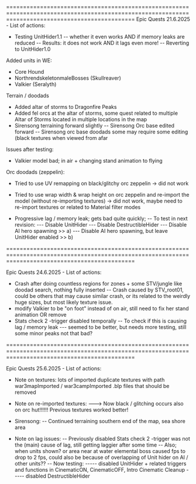 ==================================================================================================================================================
Epic Quests 21.6.2025 - List of actions:

- Testing UnitHider1.1
-- whether it even works AND if memory leaks are reduced
-- Results: it does not work AND it lags even more!
-- Reverting to UnitHider1.0

Added units in WE:
- Core Hound
- NorthrendskeletonmaleBosses (Skullreaver)
- Valkier (Seralyth)

Terrain / doodads
- Added altar of storms to Dragonfire Peaks
- Added fel orcs at the altar of storms, some quest related to multiple Altar of Storms located in multiple locations in the map
- Sirensong terraining forward slightly
-- Sirensong Orc base edited forward
-- Sirensong orc base doodads some may require some editing (black textures when viewed from afar

Issues after testing:
- Valkier model bad; in air + changing stand animation to flying

Orc doodads (zeppelin):
- Tried to use UV remapping on black/glitchy orc zeppelin -> did not work
- Tried to use wrap width & wrap height on orc zeppelin and re-import the model (without re-importing textures) -> did not work, maybe need to re-import textures or related to Material filter modes

- Progressive lag / memory leak; gets bad quite quickly; 
-- To test in next revision:
--- Disable UnitHider
--- Disable DestructibleHider
--- Disable AI hero spawning >> a)
--- Disable AI hero spawning, but leave UnitHider enabled >> b)

==================================================================================================================================================

Epic Quests 24.6.2025 - List of actions:

- Crash after doing countless regions for zones + some STV/jungle like doodad search, nothing fully inserted
-- Crash caused by STV_root01, could be others that may cause similar crash, or its related to the weirdly huge sizes, but most likely texture issue.
- modify Valkier to be "on foot" instead of on air, still need to fix her stand animation OR remove
- Stats check 2 -trigger disabled temporally
-- To check if this is causing lag / memory leak
--- seemed to be better, but needs more testing, still some minor peaks not that bad?

==================================================================================================================================================

Epic Quests 25.6.2025 - List of actions:

- Note on textures: lots of imported duplicate textures with path war3mapImported / war3campImported .blp files that should be removed 
- Note on re-imported textures:
---> Now black / glitching occurs also on orc hut!!!!!! Previous textures worked better!
- Sirensong:
-- Continued terraining southern end of the map, sea shore area

- Note on lag issues:
-- Previously disabled Stats check 2 -trigger was not the (main) cause of lag, still getting laggier after some time
-- Also; when units shown? or area near at water elemental boss caused fps to drop to 2 fps, could also be because of overlapping of Unit hider on AI / other units??
-- Now testing: 
----- disabled UnitHider + related triggers and functions in CinematicON, CinematicOFF, Intro Cinematic Cleanup
----- disabled DestructibleHider
